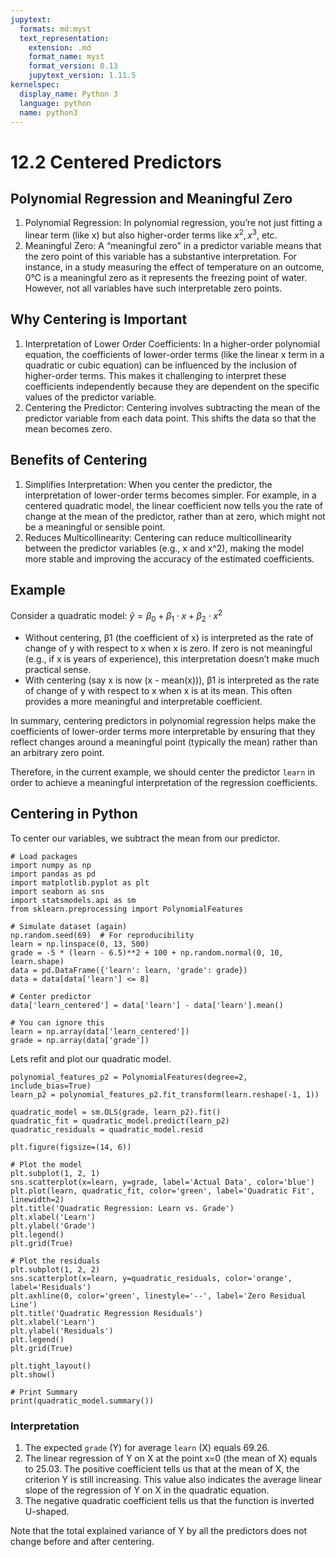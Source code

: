 ```yaml
---
jupytext:
  formats: md:myst
  text_representation:
    extension: .md
    format_name: myst
    format_version: 0.13
    jupytext_version: 1.11.5
kernelspec:
  display_name: Python 3
  language: python
  name: python3
---
```


# 12.2 Centered Predictors

## Polynomial Regression and Meaningful Zero
1. Polynomial Regression: In polynomial regression, you’re not just fitting a linear term (like x) but also higher-order terms like $x^2, x^3$, etc.
2. Meaningful Zero: A “meaningful zero” in a predictor variable means that the zero point of this variable has a substantive interpretation. For instance, in a study measuring the effect of temperature on an outcome, 0°C is a meaningful zero as it represents the freezing point of water. However, not all variables have such interpretable zero points.
## Why Centering is Important
1. Interpretation of Lower Order Coefficients: In a higher-order polynomial equation, the coefficients of lower-order terms (like the linear x term in a quadratic or cubic equation) can be influenced by the inclusion of higher-order terms. This makes it challenging to interpret these coefficients independently because they are dependent on the specific values of the predictor variable.
2. Centering the Predictor: Centering involves subtracting the mean of the predictor variable from each data point. This shifts the data so that the mean becomes zero.
## Benefits of Centering
1. Simplifies Interpretation: When you center the predictor, the interpretation of lower-order terms becomes simpler. For example, in a centered quadratic model, the linear coefficient now tells you the rate of change at the mean of the predictor, rather than at zero, which might not be a meaningful or sensible point.
2. Reduces Multicollinearity: Centering can reduce multicollinearity between the predictor variables (e.g., x and x^2), making the model more stable and improving the accuracy of the estimated coefficients.

## Example
Consider a quadratic model: $\hat{y} = \beta_0 + \beta_1 \cdot x + \beta_2 \cdot x^2$

- Without centering, β1 (the coefficient of x) is interpreted as the rate of change of y with respect to x when x is zero. If zero is not meaningful (e.g., if x is years of experience), this interpretation doesn’t make much practical sense.
- With centering (say x is now (x - mean(x))), β1 is interpreted as the rate of change of y with respect to x when x is at its mean. This often provides a more meaningful and interpretable coefficient.

In summary, centering predictors in polynomial regression helps make the coefficients of lower-order terms more interpretable by ensuring that they reflect changes around a meaningful point (typically the mean) rather than an arbitrary zero point.

Therefore, in the current example, we should center the predictor `learn` in order to achieve a meaningful interpretation of the regression coefficients.

## Centering in Python

To center our variables, we subtract the mean from our predictor.

```{code-cell}
# Load packages
import numpy as np
import pandas as pd
import matplotlib.pyplot as plt
import seaborn as sns
import statsmodels.api as sm
from sklearn.preprocessing import PolynomialFeatures

# Simulate dataset (again)
np.random.seed(69)  # For reproducibility
learn = np.linspace(0, 13, 500)
grade = -5 * (learn - 6.5)**2 + 100 + np.random.normal(0, 10, learn.shape)
data = pd.DataFrame({'learn': learn, 'grade': grade})
data = data[data['learn'] <= 8]

# Center predictor
data['learn_centered'] = data['learn'] - data['learn'].mean()

# You can ignore this
learn = np.array(data['learn_centered'])
grade = np.array(data['grade'])
```

Lets refit and plot our quadratic model.

```{code-cell}
polynomial_features_p2 = PolynomialFeatures(degree=2, include_bias=True)
learn_p2 = polynomial_features_p2.fit_transform(learn.reshape(-1, 1))

quadratic_model = sm.OLS(grade, learn_p2).fit()
quadratic_fit = quadratic_model.predict(learn_p2)
quadratic_residuals = quadratic_model.resid

plt.figure(figsize=(14, 6))

# Plot the model
plt.subplot(1, 2, 1)
sns.scatterplot(x=learn, y=grade, label='Actual Data', color='blue')
plt.plot(learn, quadratic_fit, color='green', label='Quadratic Fit', linewidth=2)
plt.title('Quadratic Regression: Learn vs. Grade')
plt.xlabel('Learn')
plt.ylabel('Grade')
plt.legend()
plt.grid(True)

# Plot the residuals
plt.subplot(1, 2, 2)
sns.scatterplot(x=learn, y=quadratic_residuals, color='orange', label='Residuals')
plt.axhline(0, color='green', linestyle='--', label='Zero Residual Line')
plt.title('Quadratic Regression Residuals')
plt.xlabel('Learn')
plt.ylabel('Residuals')
plt.legend()
plt.grid(True)

plt.tight_layout()
plt.show()

# Print Summary
print(quadratic_model.summary())
```

### Interpretation

1. The expected `grade` (Y) for average `learn` (X) equals 69.26.
2. The linear regression of Y on X at the point x=0 (the mean of X) equals to 25.03. The positive coefficient tells us that at the mean of X, the criterion Y is still increasing. This value also indicates the average linear slope of the regression of Y on X in the quadratic equation.
3. The negative quadratic coefficient tells us that the function is inverted U-shaped.

Note that the total explained variance of Y by all the predictors does not change before and after centering.